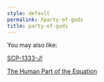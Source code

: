 ```yaml
---
style: default
permalink: Xparty-of-gods
title: party-of-gods
---
```

You may also like:

[SCP-1333-J!](http://scp-wiki.net/scp-1333-j)

[The Human Part of the Equation](http://scp-wiki.net/the-human-part-of-the-equation)
